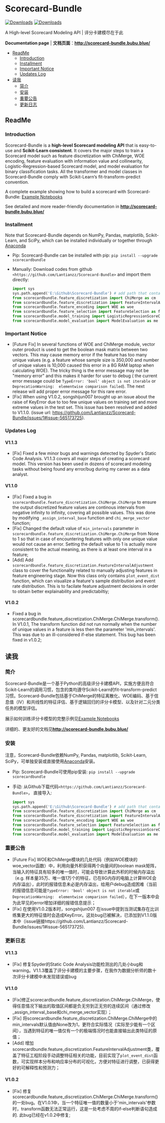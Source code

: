 # Scorecard-Bundle

[![Downloads](https://pepy.tech/badge/scorecardbundle)](https://pepy.tech/project/scorecardbundle)  [![Downloads](https://img.shields.io/pypi/v/scorecardbundle?color=orange)](https://img.shields.io/pypi/v/scorecardbundle?color=orange)

A High-level Scorecard Modeling API | 评分卡建模尽在于此

**Documentation page** | **文档页面**：**http://scorecard-bundle.bubu.blue/**



- [ReadMe](#readme)
  - [Introduction](#introduction)
  - [Installment](#installment)
  - [Important Notice](#important-notice)
  - [Updates Log](#updates-log)
- [读我](#读我)
  - [简介](#简介)
  - [安装](#安装)
  - [重要公告](#重要公告)
  - [更新日志](#更新日志)



## ReadMe

### Introduction

Scorecard-Bundle is a **high-level Scorecard modeling API** that is easy-to-use and **Scikit-Learn consistent**.  It covers the major steps to train a Scorecard model such as feature discretization with ChiMerge, WOE encoding, feature evaluation with information value and collinearity, Logistic-Regression-based Scorecard model, and model evaluation for binary classification tasks. All the transformer and model classes in Scorecard-Bundle comply with Scikit-Learn‘s fit-transform-predict convention.

A complete example showing how to build a scorecard with Scorecard-Bundle: [Example Notebooks](http://scorecard-bundle.bubu.blue/Notebooks/)

See detailed and more reader-friendly documentation in **http://scorecard-bundle.bubu.blue/**

### Installment

Note that Scorecard-Bundle depends on NumPy, Pandas, matplotlib, Scikit-Learn, and SciPy, which can be installed individually or together through [Anaconda](https://www.anaconda.com/)

- Pip: Scorecard-Bundle can be installed with pip:  `pip install --upgrade scorecardbundle` 

- Manually: Download codes from github `<https://github.com/Lantianzz/Scorecard-Bundle>` and import them directly:

  ~~~python
  import sys
  sys.path.append('E:\Github\Scorecard-Bundle') # add path that contains the codes
  from scorecardbundle.feature_discretization import ChiMerge as cm
  from scorecardbundle.feature_discretization import FeatureIntervalAdjustment as fia
  from scorecardbundle.feature_encoding import WOE as woe
  from scorecardbundle.feature_selection import FeatureSelection as fs
  from scorecardbundle.model_training import LogisticRegressionScoreCard as lrsc
  from scorecardbundle.model_evaluation import ModelEvaluation as me
  ~~~

### Important Notice

- [Future Fix] In several functions of WOE and ChiMerge module,  vector outer product is used to get the boolean mask matrix between two vectors. This may cause memory error if the feature has too many unique values (e.g.  a feature whose sample size is 350,000 and number of unique values is 10,000  caused this error in a 8G RAM laptop when calculating WOE). The tricky thing is the error message may not be "memory error" and this makes it harder for user to debug ( the current error message could be `TypeError: 'bool' object is not iterable` or  `DeprecationWarning:  elementwise comparison failed`). The next release will add proper error message for this rare error. 
- [Fix] When using V1.0.2, songshijun007 brought up an issue about the raise of KeyError due to too few unique values on training set and more extreme values in the test set. This issue has been resolved and added to V1.1.0.  (issue url: https://github.com/Lantianzz/Scorecard-Bundle/issues/1#issue-565173725).

### Updates Log

#### V1.1.3

- [Fix] Fixed a few minor bugs and warnings detected by Spyder's Static Code Analysis.  V1.1.3 covers all major steps of creating a scorecard model. This version has been used in dozens of scorecard modeling tasks without being found any error/bug during my career as a data analyst.

#### V1.1.0

- [Fix] Fixed a bug in `scorecardbundle.feature_discretization.ChiMerge.ChiMerge` to ensure the output discretized feature values are continous intervals from negative infinity to infinity, covering all possible values. This was done by modifying  `_assign_interval_base` function and `chi_merge_vector` function;
- [Fix] Changed the default value of `min_intervals` parameter in `scorecardbundle.feature_discretization.ChiMerge.ChiMerge` from None to 1 so that in case of encountering features with only one unique value would not cause an error. Setting the default value to 1 is actually more consistent to the actual meaning, as there is at least one interval in a feature;
- [Add] Add `scorecardbundle.feature_discretization.FeatureIntervalAdjustment` class to cover the functionality related to manually adjusting features in feature engineering stage. Now this class only contains `plot_event_dist` function, which can visualize a feature's sample distribution and event rate distribution. This is to facilate feature adjustment decisions in order to obtain better explainability and predictabiltiy;

#### V1.0.2

- Fixed a bug in scorecardbundle.feature_discretization.ChiMerge.ChiMerge.transform(). In V1.0.1, The transform function did not run normally when the number of unique values in a feature is less then the parameter 'min_intervals'. This was due to an ill-considered if-else statement. This bug has been fixed in v1.0.2;



## 读我

### 简介

Scorecard-Bundle是一个基于Python的高级评分卡建模API，实施方便且符合Scikit-Learn的调用习惯，包含的类均遵守Scikit-Learn的fit-transform-predict习惯。Scorecard-Bundle包括基于ChiMerge的特征离散化、WOE编码、基于信息值（IV）和共线性的特征评估、基于逻辑回归的评分卡模型、以及针对二元分类任务的模型评估。

展示如何训练评分卡模型的完整示例见[Example Notebooks](http://scorecard-bundle.bubu.blue/Notebooks/)

详细的、更友好的文档见**http://scorecard-bundle.bubu.blue/**

### 安装

注意，Scorecard-Bundle依赖NumPy, Pandas, matplotlib, Scikit-Learn, SciPy，可单独安装或直接使用[Anaconda](https://www.anaconda.com/)安装。

- Pip: Scorecard-Bundle可使用pip安装:  `pip install --upgrade scorecardbundle` 

- 手动: 从Github下载代码`<https://github.com/Lantianzz/Scorecard-Bundle>`， 直接导入:

  ```python
  import sys
  sys.path.append('E:\Github\Scorecard-Bundle') # add path that contains the codes
  from scorecardbundle.feature_discretization import ChiMerge as cm
  from scorecardbundle.feature_discretization import FeatureIntervalAdjustment as fia
  from scorecardbundle.feature_encoding import WOE as woe
  from scorecardbundle.feature_selection import FeatureSelection as fs
  from scorecardbundle.model_training import LogisticRegressionScoreCard as lrsc
  from scorecardbundle.model_evaluation import ModelEvaluation as me
  ```

### 重要公告

- [Future Fix] WOE和ChiMerge模块的几处代码（例如WOE模块的woe_vector函数）中，利用向量外积获得两个向量间的boolean mask矩阵，当输入的特征具有较多的唯一值时，可能会导致计算此外积的时候内存溢出（e.g. 样本量35万、唯一值1万个的特征，已在8G内存的电脑上计算WOE会内存溢出），此时的报错信息未必是内存溢出，给用户debug造成困难（当前的报错信息可能是`TypeError: 'bool' object is not iterable`或`DeprecationWarning:  elementwise comparison failed`），在下一版本中会为此罕见的error增加详细的报错信息提示；
- [Fix] 在使用V1.0.2版本时，songshijun007 在issue中提到当测试集存在比训练集更大的特征值时会造成KeyError。这处bug已被解决，已添加到V1.1.0版本中（issue链接https://github.com/Lantianzz/Scorecard-Bundle/issues/1#issue-565173725).

### 更新日志

#### V1.1.3

- [Fix] 修复Spyder的Static Code Analysis功能检测出的几处小bug和warning。V1.1.3覆盖了评分卡建模的主要步骤，在我作为数据分析师的数十次评分卡建模中未发现错误或bug

#### V1.1.0 

- [Fix]修正scorecardbundle.feature_discretization.ChiMerge.ChiMerge，使得任意情况下输出的取值区间都是负无穷到正无穷的连续区间（通过修改_assign_interval_base和chi_merge_vector实现）；
- [Fix] 将scorecardbundle.feature_discretization.ChiMerge.ChiMerge中的min_intervals默认值由None改为1，更符合实际情况（实际至少能有一个区间），当遇到特征的唯一值仅有一个的极端情况时也能直接输出此类特征的原值；
- [Add] 增加scorecardbundle.feature_discretization.FeatureIntervalAdjustment类，覆盖了特征工程阶段手动调整特征相关的功能，目前实现了`plot_event_dist`函数，可实现样本分布和响应率分布的可视化，方便对特征进行调整，已获得更好的可解释性和预测力；


#### V1.0.2

- [Fix] 修复scorecardbundle.feature_discretization.ChiMerge.ChiMerge.transform()的一处bug。在V1.0.1中，当一个特征唯一值的数量小于'min_intervals'参数时，transform函数无法正常运行，这是一处考虑不周的if-else判断语句造成的. 此bug已经在v1.0.2中修复;


